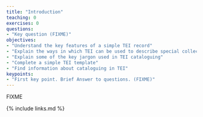 ```yaml
---
title: "Introduction"
teaching: 0
exercises: 0
questions:
- "Key question (FIXME)"
objectives:
- "Understand the key features of a simple TEI record"
- "Explain the ways in which TEI can be used to describe special collections material"
- "Explain some of the key jargon used in TEI cataloguing"
- "Complete a simple TEI template"
- "Find information about cataloguing in TEI"
keypoints:
- "First key point. Brief Answer to questions. (FIXME)"
---
```

FIXME



{% include links.md %}

